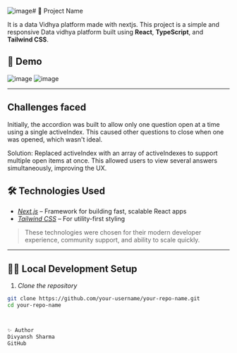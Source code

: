 ![image](https://github.com/user-attachments/assets/1cc49515-83c4-4aa8-aaea-1b1013a66327)# 🚀 Project Name


It is a data Vidhya platform made with nextjs. 
This project is a simple and responsive Data vidhya platform built using **React**, **TypeScript**, and **Tailwind CSS**. 

## 📸 Demo

![image](https://github.com/user-attachments/assets/abd39c24-533e-48ae-ac8b-56b5960bb491)
![image](https://github.com/user-attachments/assets/579cb816-deca-481f-8746-e858f3139eb7)



---
## Challenges faced 
Initially, the accordion was built to allow only one question open at a time using a single activeIndex. This caused other questions to close when one was opened, which wasn't ideal.

Solution:
Replaced activeIndex with an array of activeIndexes to support multiple open items at once. This allowed users to view several answers simultaneously, improving the UX.

## 🛠 Technologies Used

- *[Next.js](https://nextjs.org/)* – Framework for building fast, scalable React apps
- *[Tailwind CSS](https://tailwindcss.com/)* – For utility-first styling


> These technologies were chosen for their modern developer experience, community support, and ability to scale quickly.

---

## 🧑‍💻 Local Development Setup

1. *Clone the repository*

```bash
git clone https://github.com/your-username/your-repo-name.git
cd your-repo-name



✨ Author
Divyansh Sharma
GitHub
